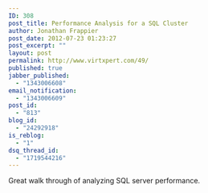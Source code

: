```yaml
---
ID: 308
post_title: Performance Analysis for a SQL Cluster
author: Jonathan Frappier
post_date: 2012-07-23 01:23:27
post_excerpt: ""
layout: post
permalink: http://www.virtxpert.com/49/
published: true
jabber_published:
  - "1343006608"
email_notification:
  - "1343006609"
post_id:
  - "813"
blog_id:
  - "24292918"
is_reblog:
  - "1"
dsq_thread_id:
  - "1719544216"
---
```

Great walk through of analyzing SQL server performance.